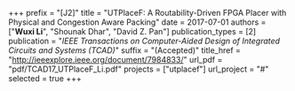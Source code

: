 +++
prefix = "[J2]"
title = "UTPlaceF: A Routability-Driven FPGA Placer with Physical and Congestion Aware Packing"
date = 2017-07-01
authors = ["**Wuxi Li**", "Shounak Dhar", "David Z. Pan"]
publication_types = [2]
publication = "*IEEE Transactions on Computer-Aided Design of Integrated Circuits and Systems (TCAD)*"
suffix = "(Accepted)"
title_href = "http://ieeexplore.ieee.org/document/7984833/"
url_pdf = "pdf/TCAD17_UTPlaceF_Li.pdf"
projects = ["utplacef"]
url_project = "#"
selected = true
+++
